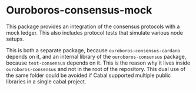 # Ouroboros-consensus-mock

This package provides an integration of the consensus protocols with a mock
ledger. This also includes protocol tests that simulate various node setups.

This is both a separate package, because `ouroboros-consensus-cardano` depends
on it, and an internal library of the `ouroboros-consensus` package, because
`test-consensus` depends on it. This is the reason why it lives inside
`ouroboros-consensus` and not in the root of the repository. This dual use of
the same folder could be avoided if Cabal supported multiple public libraries
in a single cabal project.
